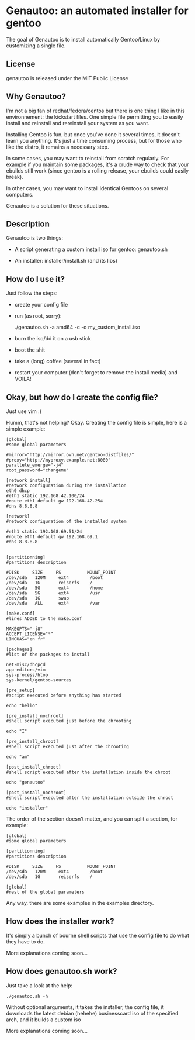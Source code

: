 # Genautoo: an automated installer for gentoo

The goal of Genautoo is to install automatically Gentoo/Linux by customizing a single file.

## License

genautoo is released under the MIT Public License

## Why Genautoo?

I'm not a big fan of redhat/fedora/centos but there is one thing I like in this environnement: the kickstart files.
One simple file permitting you to easily install and reinstall and rereinstall your system as you want.

Installing Gentoo is fun, but once you've done it several times, it doesn't learn you anything.
It's just a time consuming process, but for those who like the distro, it remains a necessary step. 

In some cases, you may want to reinstall from scratch regularly. For example if you maintain some packages,
it's a crude way to check that your ebuilds still work (since gentoo is a rolling release, your ebuilds could easily break).

In other cases, you may want to install identical Gentoos on several computers.

Genautoo is a solution for these situations.

## Description

Genautoo is two things:

- A script generating a custom install iso for gentoo: genautoo.sh

- An installer: installer/install.sh (and its libs)

## How do I use it?

Just follow the steps:

- create your config file 
    
- run (as root, sorry):

    ./genautoo.sh -a amd64 -c <path to your config file> -o my_custom_install.iso

- burn the iso/dd it on a usb stick

- boot the shit

- take a (long) coffee (several in fact)

- restart your computer (don't forget to remove the install media) and VOILA!

## Okay, but how do I create the config file?

Just use vim :) 

Humm, that's not helping? Okay. Creating the config file is simple, here is a simple example:

    [global]
    #some global parameters

    #mirror="http://mirror.ovh.net/gentoo-distfiles/"
    #proxy="http://myproxy.example.net:8080"
    parallele_emerge="-j4"
    root_password="changeme"

    [network_install]
    #network configuration during the installation
    eth0 dhcp
    #eth1 static 192.168.42.100/24
    #route eth1 default gw 192.168.42.254
    #dns 8.8.8.8

    [network]
    #network configuration of the installed system

    #eth1 static 192.168.69.51/24
    #route eth1 default gw 192.168.69.1
    #dns 8.8.8.8


    [partitionning]
    #partitions description

    #DISK     SIZE     FS          MOUNT_POINT
    /dev/sda   120M     ext4        /boot
    /dev/sda   1G       reiserfs    /
    /dev/sda   5G       ext4        /home
    /dev/sda   5G       ext4        /usr
    /dev/sda   1G       swap
    /dev/sda   ALL      ext4        /var

    [make.conf]
    #lines ADDED to the make.conf

    MAKEOPTS="-j8"
    ACCEPT_LICENSE="*"
    LINGUAS="en fr"

    [packages]
    #list of the packages to install

    net-misc/dhcpcd
    app-editors/vim
    sys-process/htop
    sys-kernel/gentoo-sources

    [pre_setup]
    #script executed before anything has started

    echo "hello"

    [pre_install_nochroot]
    #shell script executed just before the chrooting

    echo "I"

    [pre_install_chroot]
    #shell script executed just after the chrooting

    echo "am"

    [post_install_chroot]
    #shell script executed after the installation inside the chroot

    echo "genautoo"

    [post_install_nochroot]
    #shell script executed after the installation outside the chroot

    echo "installer"

The order of the section doesn't matter, and you can split a section, for example:

    [global]
    #some global parameters

    [partitionning]
    #partitions description

    #DISK     SIZE     FS          MOUNT_POINT
    /dev/sda   120M     ext4        /boot
    /dev/sda   1G       reiserfs    /

    [global]
    #rest of the global parameters

Any way, there are some examples in the examples directory.

## How does the installer work?

It's simply a bunch of bourne shell scripts that use the config file to do what they have to do.

More explanations coming soon...

## How does genautoo.sh work?

Just take a look at the help:

    ./genautoo.sh -h

Without optional arguments, it takes the installer, the config file, it downloads the latest debian (hehehe) businesscard iso of the specified arch, and it builds a custom iso

More explanations coming soon...

